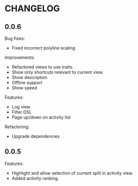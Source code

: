 CHANGELOG
=========

## 0.0.6

Bug fixes:

- Fixed incorrect polyline scaling

Improvements:

- Refactored views to use traits.
- Show only shortcuts relevant to current view.
- Show description
- Offline support
- Show speed

Features:

- Log view
- Filter DSL
- Page up/down on activity list

Refactoring:

- Upgrade dependencies

## 0.0.5

Features:

- Highlight and allow selection of current split in activity view.
- Added activity ranking.
